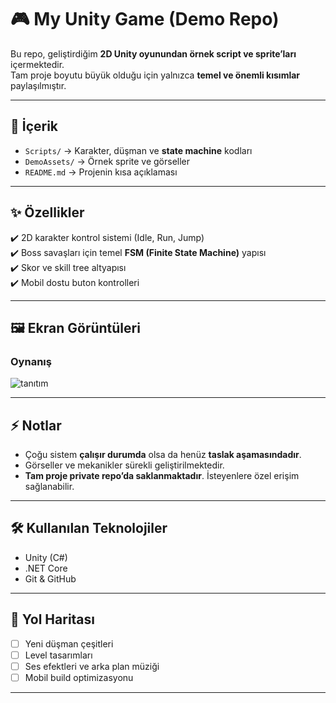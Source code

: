 # 🎮 My Unity Game (Demo Repo)

Bu repo, geliştirdiğim **2D Unity oyunundan örnek script ve sprite’ları** içermektedir.  
Tam proje boyutu büyük olduğu için yalnızca **temel ve önemli kısımlar** paylaşılmıştır.  

---

## 📂 İçerik

- `Scripts/` → Karakter, düşman ve **state machine** kodları  
- `DemoAssets/` → Örnek sprite ve görseller  
- `README.md` → Projenin kısa açıklaması  

---

## ✨ Özellikler

✔️ 2D karakter kontrol sistemi (Idle, Run, Jump)  
✔️ Boss savaşları için temel **FSM (Finite State Machine)** yapısı  
✔️ Skor ve skill tree altyapısı  
✔️ Mobil dostu buton kontrolleri  

---

## 🖼 Ekran Görüntüleri  

### Oynanış
![tanıtım](https://github.com/user-attachments/assets/63d05d86-a26e-4751-97b6-1495248079c5)

---

## ⚡ Notlar  

- Çoğu sistem **çalışır durumda** olsa da henüz **taslak aşamasındadır**.  
- Görseller ve mekanikler sürekli geliştirilmektedir.  
- **Tam proje private repo’da saklanmaktadır**. İsteyenlere özel erişim sağlanabilir.  

---

## 🛠 Kullanılan Teknolojiler
- Unity (C#)  
- .NET Core  
- Git & GitHub  

---

## 📌 Yol Haritası
- [ ] Yeni düşman çeşitleri  
- [ ] Level tasarımları  
- [ ] Ses efektleri ve arka plan müziği  
- [ ] Mobil build optimizasyonu  

---
